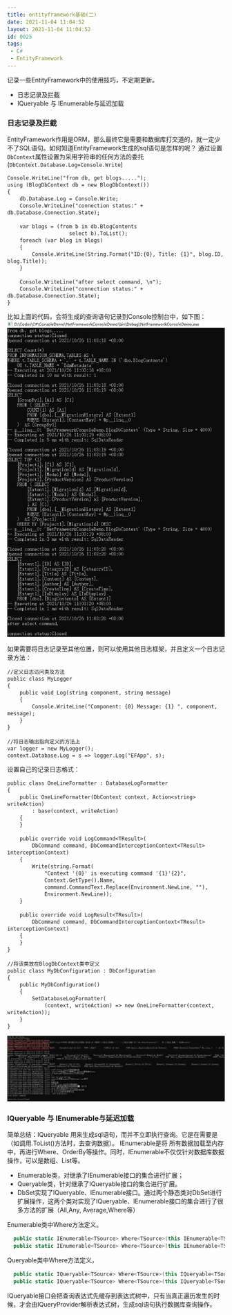 ```yaml
---
title: entityframework基础(二)
date: 2021-11-04 11:04:52
layout: 2021-11-04 11:04:52
id: 0025
tags:
 - C#
 - EntityFramework
---
```


记录一些EntityFramework中的使用技巧，不定期更新。
* 日志记录及拦截
* IQueryable<T> 与 IEnumerable<T>与延迟加载

<!--more-->

### 日志记录及拦截
EntityFramework作用是ORM，那么最终它是需要和数据库打交道的，就一定少不了SQL语句。如何知道EntityFramework生成的sql语句是怎样的呢？
通过设置`DbContext`属性设置为采用字符串的任何方法的委托(`DbContext.Database.Log=Console.Write`)

``` CSharp
Console.WriteLine("from db, get blogs.....");
using (BlogDbContext db = new BlogDbContext())
{
    db.Database.Log = Console.Write;
    Console.WriteLine("connection status:" + db.Database.Connection.State);

    var blogs = (from b in db.BlogContents
                    select b).ToList();
    foreach (var blog in blogs)
    {
        Console.WriteLine(String.Format("ID:{0}, Title: {1}", blog.ID, blog.Title));
    }

    Console.WriteLine("after select command, \n");
    Console.WriteLine("connection status:" + db.Database.Connection.State);
}
```
比如上面的代码，会将生成的查询语句记录到Console控制台中，如下图：
![entity输出日志](https://raw.githubusercontent.com/edsiongithub/blogimages/master/202111/logs1.png)

如果需要将日志记录至其他位置，则可以使用其他日志框架，并且定义一个日志记录方法：
```CSharp
//定义日志访问类及方法
public class MyLogger
{
    public void Log(string component, string message)
    {
        Console.WriteLine("Component: {0} Message: {1} ", component, message);
    }
}

//将日志输出指向定义的方法上
var logger = new MyLogger();
context.Database.Log = s => logger.Log("EFApp", s);
```

设置自己的记录日志格式：
```CSharp
public class OneLineFormatter : DatabaseLogFormatter
{
    public OneLineFormatter(DbContext context, Action<string> writeAction)
        : base(context, writeAction)
    {
    }

    public override void LogCommand<TResult>(
        DbCommand command, DbCommandInterceptionContext<TResult> interceptionContext)
    {
        Write(string.Format(
            "Context '{0}' is executing command '{1}'{2}",
            Context.GetType().Name,
            command.CommandText.Replace(Environment.NewLine, ""),
            Environment.NewLine));
    }

    public override void LogResult<TResult>(
        DbCommand command, DbCommandInterceptionContext<TResult> interceptionContext)
    {
    }
}

//将该类放在BlogDbContext类中定义
public class MyDbConfiguration : DbConfiguration
{
    public MyDbConfiguration()
    {
        SetDatabaseLogFormatter(
            (context, writeAction) => new OneLineFormatter(context, writeAction));
    }
}
```
![按自定义格式输出日志](https://raw.githubusercontent.com/edsiongithub/blogimages/master/202111/logs2.png)


### IQueryable<T> 与 IEnumerable<T>与延迟加载

简单总结：IQueryable<T> 用来生成sql语句，而并不立即执行查询。它是在需要是（如调用.ToList()方法时，去查询数据）。 IEnumerable<T>是将
所有数据加载至内存中，再进行Where、OrderBy等操作。同时，IEnumerable不仅仅针对数据库数据操作，可以是数组、List等。

* Enumerable类，对继承了IEnumerable<T>接口的集合进行扩展；
* Queryable类，针对继承了IQueryable<T>接口的集合进行扩展。
* DbSet<T>实现了IQueryable<T>、IEnumerable<T>接口。通过两个静态类对DbSet<T>进行扩展操作，这两个类对实现了IQueryable<T>、IEnumerable<T>接口的集合进行了很多方法的扩展（All,Any, Average,Where等）

Enumerable类中Where方法定义。
``` csharp
  public static IEnumerable<TSource> Where<TSource>(this IEnumerable<TSource> source, Func<TSource, bool> predicate);
  public static IEnumerable<TSource> Where<TSource>(this IEnumerable<TSource> source, Func<TSource, int, bool> predicate);

```

Queryable类中Where方法定义，
``` csharp
  public static IQueryable<TSource> Where<TSource>(this IQueryable<TSource> source, Expression<Func<TSource, bool>> predicate);
  public static IQueryable<TSource> Where<TSource>(this IQueryable<TSource> source, Expression<Func<TSource, int, bool>> predicate);
```
IQueryable接口会把查询表达式先缓存到表达式树中，只有当真正遍历发生的时候，才会由IQueryProvider解析表达式树，生成sql语句执行数据库查询操作。
